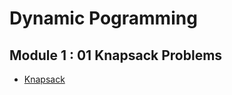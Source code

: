 # Dynamic Pogramming
## Module 1 : 01 Knapsack Problems
* [Knapsack](https://github.com/anubhavgupta1/Dynamic-Programming/tree/main/KnapSack%20Problems/01%20Knapasack)

